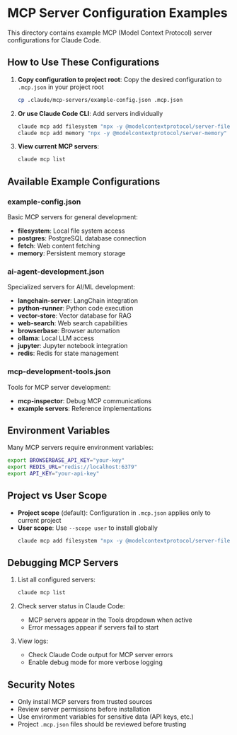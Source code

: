 # MCP Server Configuration Examples

This directory contains example MCP (Model Context Protocol) server configurations for Claude Code.

## How to Use These Configurations

1. **Copy configuration to project root**: Copy the desired configuration to `.mcp.json` in your project root
   ```bash
   cp .claude/mcp-servers/example-config.json .mcp.json
   ```

2. **Or use Claude Code CLI**: Add servers individually
   ```bash
   claude mcp add filesystem "npx -y @modelcontextprotocol/server-filesystem ."
   claude mcp add memory "npx -y @modelcontextprotocol/server-memory"
   ```

3. **View current MCP servers**:
   ```bash
   claude mcp list
   ```

## Available Example Configurations

### example-config.json
Basic MCP servers for general development:
- **filesystem**: Local file system access
- **postgres**: PostgreSQL database connection
- **fetch**: Web content fetching
- **memory**: Persistent memory storage

### ai-agent-development.json
Specialized servers for AI/ML development:
- **langchain-server**: LangChain integration
- **python-runner**: Python code execution
- **vector-store**: Vector database for RAG
- **web-search**: Web search capabilities
- **browserbase**: Browser automation
- **ollama**: Local LLM access
- **jupyter**: Jupyter notebook integration
- **redis**: Redis for state management

### mcp-development-tools.json
Tools for MCP server development:
- **mcp-inspector**: Debug MCP communications
- **example servers**: Reference implementations

## Environment Variables

Many MCP servers require environment variables:
```bash
export BROWSERBASE_API_KEY="your-key"
export REDIS_URL="redis://localhost:6379"
export API_KEY="your-api-key"
```

## Project vs User Scope

- **Project scope** (default): Configuration in `.mcp.json` applies only to current project
- **User scope**: Use `--scope user` to install globally
  ```bash
  claude mcp add filesystem "npx -y @modelcontextprotocol/server-filesystem ." --scope user
  ```

## Debugging MCP Servers

1. List all configured servers:
   ```bash
   claude mcp list
   ```

2. Check server status in Claude Code:
   - MCP servers appear in the Tools dropdown when active
   - Error messages appear if servers fail to start

3. View logs:
   - Check Claude Code output for MCP server errors
   - Enable debug mode for more verbose logging

## Security Notes

- Only install MCP servers from trusted sources
- Review server permissions before installation
- Use environment variables for sensitive data (API keys, etc.)
- Project `.mcp.json` files should be reviewed before trusting